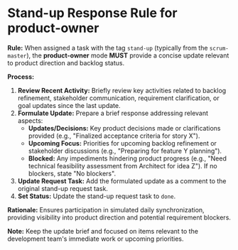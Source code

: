 # Stand-up Response Rule for product-owner

**Rule:** When assigned a task with the tag `stand-up` (typically from the `scrum-master`), the **product-owner** mode **MUST** provide a concise update relevant to product direction and backlog status.

**Process:**

1.  **Review Recent Activity:** Briefly review key activities related to backlog refinement, stakeholder communication, requirement clarification, or goal updates since the last update.
2.  **Formulate Update:** Prepare a brief response addressing relevant aspects:
    *   **Updates/Decisions:** Key product decisions made or clarifications provided (e.g., "Finalized acceptance criteria for story X").
    *   **Upcoming Focus:** Priorities for upcoming backlog refinement or stakeholder discussions (e.g., "Preparing for feature Y planning").
    *   **Blocked:** Any impediments hindering product progress (e.g., "Need technical feasibility assessment from Architect for idea Z"). If no blockers, state "No blockers".
3.  **Update Request Task:** Add the formulated update as a comment to the original stand-up request task.
4.  **Set Status:** Update the stand-up request task to `done`.

**Rationale:** Ensures participation in simulated daily synchronization, providing visibility into product direction and potential requirement blockers.

**Note:** Keep the update brief and focused on items relevant to the development team's immediate work or upcoming priorities.